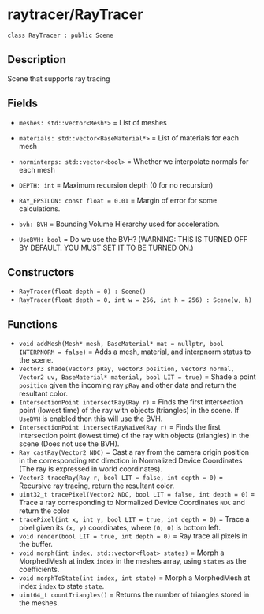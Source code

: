 # raytracer/RayTracer

`class RayTracer : public Scene`

## Description

Scene that supports ray tracing

## Fields

- `meshes: std::vector<Mesh*>` = List of meshes
- `materials: std::vector<BaseMaterial*>` = List of materials for each mesh
- `norminterps: std::vector<bool>` = Whether we interpolate normals for each mesh
- `DEPTH: int` = Maximum recursion depth (0 for no recursion)

- `RAY_EPSILON: const float = 0.01` = Margin of error for some calculations.
- `bvh: BVH` = Bounding Volume Hierarchy used for acceleration.
- `UseBVH: bool` = Do we use the BVH? (WARNING: THIS IS TURNED OFF BY DEFAULT. YOU MUST SET IT TO BE TURNED ON.)

## Constructors

- `RayTracer(float depth = 0) : Scene()`
- `RayTracer(float depth = 0, int w = 256, int h = 256) : Scene(w, h)`

## Functions

- `void addMesh(Mesh* mesh, BaseMaterial* mat = nullptr, bool INTERPNORM = false)` = Adds a mesh, material, and interpnorm status to the scene.
- `Vector3 shade(Vector3 pRay, Vector3 position, Vector3 normal, Vector2 uv, BaseMaterial* material, bool LIT = true)` = Shade a point `position` given the incoming ray `pRay` and other data and return the resultant color.
- `IntersectionPoint intersectRay(Ray r)` = Finds the first intersection point (lowest time) of the ray with objects (triangles) in the scene. If `UseBVH` is enabled then this will use the BVH.
- `IntersectionPoint intersectRayNaive(Ray r)` = Finds the first intersection point (lowest time) of the ray with objects (triangles) in the scene (Does not use the BVH).
- `Ray castRay(Vector2 NDC)` = Cast a ray from the camera origin position in the corresponding `NDC` direction in Normalized Device Coordinates (The ray is expressed in world coordinates).
- `Vector3 traceRay(Ray r, bool LIT = false, int depth = 0)` = Recursive ray tracing, return the resultant color.
- `uint32_t tracePixel(Vector2 NDC, bool LIT = false, int depth = 0)` = Trace a ray corresponding to Normalized Device Coordinates `NDC` and return the color
- `tracePixel(int x, int y, bool LIT = true, int depth = 0)` = Trace a pixel given its `(x, y)` coordinates, where `(0, 0)` is bottom left.
- `void render(bool LIT = true, int depth = 0)` = Ray trace all pixels in the buffer.
- `void morph(int index, std::vector<float> states)` = Morph a MorphedMesh at index `index` in the meshes array, using `states` as the coefficients.
- `void morphToState(int index, int state)` = Morph a MorphedMesh at index `index` to state `state`.
- `uint64_t countTriangles()` = Returns the number of triangles stored in the meshes.